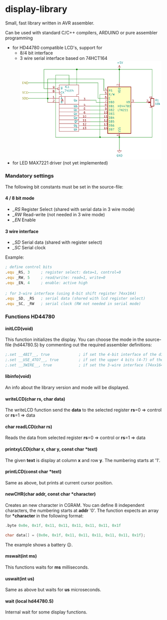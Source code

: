 # display-library
Small, fast library written in AVR assembler.

Can be used with standard C/C++ compilers, ARDUINO or pure assembler programming

* for HD44780 compatible LCD's, support for
  * 8/4 bit interface
  * 3 wire serial interface based on 74HCT164
  ![Circuit](https://github.com/rlnd-ldwg/disp-lib/blob/master/circuit.png)
* for LED MAX7221 driver (not yet implemented)

### Mandatory settings
The following bit constants must be set in the source-file:

#### 4 / 8 bit mode
* *_RS* Register Select (shared with serial data in 3 wire mode)
* *_RW* Read-write (not needed in 3 wire mode)
* *_EN* Enable

#### 3 wire interface
* *_SD* Serial data (shared with register select)
* *_SC* Serial clock

 Example:
 ```asm
 ; define control bits
.equ _RS, 3     ; register select: data=1, control=0
.equ _RW, 5     ; read/write: read=1, write=0
.equ _EN, 4     ; enable: active high

; for 3-wire interface (using 8-bit shift register 74xx164)
.equ _SD, _RS   ; serial data (shared with lcd register select)
.equ _SC, _RW   ; serial clock (RW not needed in serial mode)
```
### Functions HD44780

#### initLCD(void)
This function initializes the display. You can choose the mode in the source-file (hd44780.S) by commenting out the required assembler definitions:
```asm
;.set __4BIT__, true             ; if set the 4-bit interface of the display will be used
;.set __USE_4TO7__, true         ; if set the upper 4 bits (4-7) of the specified port will be used
;.set __3WIRE__, true            ; if set the 3-wire interface (74xx164) will be used
```
#### libinfo(void)
An info about the library version and mode will be displayed.

#### writeLCD(char rs, char data)
The writeLCD function send the **data** to the selected register **rs**=0 => control or **rs**=1 => data

#### char readLCD(char rs)
Reads the data from selected register **rs**=0 => control or **rs**=1 => data

#### printxyLCD(char x, char y, const char *text)
The given **text** is display at column **x** and row **y**. The numbering starts at '1'.

#### printLCD(const char *text)
Same as above, but prints at current cursor position.

#### newCHR(char addr, const char *character)
Creates an new character in CGRAM. You can define 8 independent characters, the numbering starts at **addr** '0'.
The function expects an array for **\*character** in the following format:
```C
.byte 0x0e, 0x1f, 0x11, 0x11, 0x11, 0x11, 0x11, 0x1f
```
```C
char data[] = {0x0e, 0x1f, 0x11, 0x11, 0x11, 0x11, 0x11, 0x1f};
```
The example shows a battery :wink:.

#### mswait(int ms)
This functions waits for **ms** milliseconds.

#### uswait(int us)
Same as above but waits for **us** microseconds.

#### wait (local hd44780.S)
Internal wait for some display functions.

